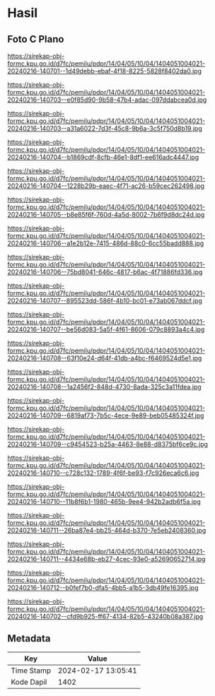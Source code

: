 # Hasil

## Foto C Plano

https://sirekap-obj-formc.kpu.go.id/d7fc/pemilu/pdpr/14/04/05/10/04/1404051004021-20240216-140701--1d49debb-ebaf-4f18-8225-5828f8402da0.jpg

https://sirekap-obj-formc.kpu.go.id/d7fc/pemilu/pdpr/14/04/05/10/04/1404051004021-20240216-140703--e0f85d90-9b58-47b4-adac-097ddabcea0d.jpg

https://sirekap-obj-formc.kpu.go.id/d7fc/pemilu/pdpr/14/04/05/10/04/1404051004021-20240216-140703--a31a6022-7d3f-45c8-9b6a-3c5f750d8b19.jpg

https://sirekap-obj-formc.kpu.go.id/d7fc/pemilu/pdpr/14/04/05/10/04/1404051004021-20240216-140704--b1869cdf-8cfb-46e1-8df1-ee616adc4447.jpg

https://sirekap-obj-formc.kpu.go.id/d7fc/pemilu/pdpr/14/04/05/10/04/1404051004021-20240216-140704--1228b29b-eaec-4f71-ac26-b59cec262498.jpg

https://sirekap-obj-formc.kpu.go.id/d7fc/pemilu/pdpr/14/04/05/10/04/1404051004021-20240216-140705--b8e85f6f-760d-4a5d-8002-7b6f9d8dc24d.jpg

https://sirekap-obj-formc.kpu.go.id/d7fc/pemilu/pdpr/14/04/05/10/04/1404051004021-20240216-140706--a1e2b12e-7415-486d-88c0-6cc55badd888.jpg

https://sirekap-obj-formc.kpu.go.id/d7fc/pemilu/pdpr/14/04/05/10/04/1404051004021-20240216-140706--75bd8041-646c-4817-b6ac-4f71886fd336.jpg

https://sirekap-obj-formc.kpu.go.id/d7fc/pemilu/pdpr/14/04/05/10/04/1404051004021-20240216-140707--895523dd-586f-4b10-bc01-e73ab067ddcf.jpg

https://sirekap-obj-formc.kpu.go.id/d7fc/pemilu/pdpr/14/04/05/10/04/1404051004021-20240216-140707--be56d083-5a5f-4f61-8606-079c8893a4c4.jpg

https://sirekap-obj-formc.kpu.go.id/d7fc/pemilu/pdpr/14/04/05/10/04/1404051004021-20240216-140708--63f10e24-d64f-41db-a4bc-f6469524d5e1.jpg

https://sirekap-obj-formc.kpu.go.id/d7fc/pemilu/pdpr/14/04/05/10/04/1404051004021-20240216-140708--1a2456f2-848d-4730-8ada-325c3a11fdea.jpg

https://sirekap-obj-formc.kpu.go.id/d7fc/pemilu/pdpr/14/04/05/10/04/1404051004021-20240216-140709--6819af73-7b5c-4ece-9e89-beb05485324f.jpg

https://sirekap-obj-formc.kpu.go.id/d7fc/pemilu/pdpr/14/04/05/10/04/1404051004021-20240216-140709--c9454523-b25a-4463-8e88-d8375bf6ce9c.jpg

https://sirekap-obj-formc.kpu.go.id/d7fc/pemilu/pdpr/14/04/05/10/04/1404051004021-20240216-140710--c728c132-1789-4f6f-be93-f7c926eca6c6.jpg

https://sirekap-obj-formc.kpu.go.id/d7fc/pemilu/pdpr/14/04/05/10/04/1404051004021-20240216-140710--11b8f6b1-1980-465b-9ee4-942b2adb6f5a.jpg

https://sirekap-obj-formc.kpu.go.id/d7fc/pemilu/pdpr/14/04/05/10/04/1404051004021-20240216-140711--26ba87e4-bb25-464d-b370-7e5eb2408360.jpg

https://sirekap-obj-formc.kpu.go.id/d7fc/pemilu/pdpr/14/04/05/10/04/1404051004021-20240216-140711--4434e68b-eb27-4cec-93e0-a52690652714.jpg

https://sirekap-obj-formc.kpu.go.id/d7fc/pemilu/pdpr/14/04/05/10/04/1404051004021-20240216-140712--b0fef7b0-dfa5-4bb5-a1b5-3db49fe16395.jpg

https://sirekap-obj-formc.kpu.go.id/d7fc/pemilu/pdpr/14/04/05/10/04/1404051004021-20240216-140702--cfd9b925-ff67-4134-82b5-43240b08a387.jpg


## Metadata

| Key        | Value               |
| ---------- | ------------------- |
| Time Stamp | 2024-02-17 13:05:41 |
| Kode Dapil | 1402                |



